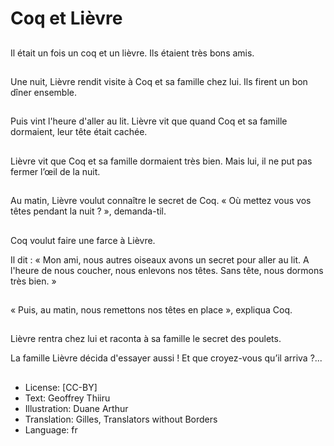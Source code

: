 # Coq et Lièvre

##
Il était un fois un coq et un lièvre. Ils étaient très bons amis.

##
Une nuit, Lièvre rendit visite à Coq et sa famille chez lui. Ils firent un bon dîner ensemble.

##
Puis vint l'heure d'aller au lit. Lièvre vit que quand Coq et sa famille dormaient, leur tête était cachée.

##
Lièvre vit que Coq et sa famille dormaient très bien. Mais lui, il ne put pas fermer l’œil de la nuit.

##
Au matin, Lièvre voulut connaître le secret de Coq. « Où mettez vous vos têtes pendant la nuit ? », demanda-til.

##
Coq voulut faire une farce à Lièvre.

Il dit : « Mon ami, nous autres oiseaux avons un secret pour aller au lit. A l'heure de nous coucher, nous enlevons nos têtes. Sans tête, nous dormons très bien. »

##
« Puis, au matin, nous remettons nos têtes en place », expliqua Coq.

##
Lièvre rentra chez lui et raconta à sa famille le secret des poulets.

La famille Lièvre décida d'essayer aussi ! Et que croyez-vous qu’il arriva ?...

##
* License: [CC-BY]
* Text: Geoffrey Thiiru
* Illustration: Duane Arthur
* Translation: Gilles, Translators without Borders
* Language: fr
